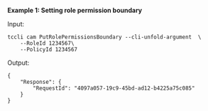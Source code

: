 **Example 1: Setting role permission boundary**



Input: 

```
tccli cam PutRolePermissionsBoundary --cli-unfold-argument  \
    --RoleId 1234567\
    --PolicyId 1234567
```

Output: 
```
{
    "Response": {
        "RequestId": "4097a057-19c9-45bd-ad12-b4225a75c085"
    }
}
```

